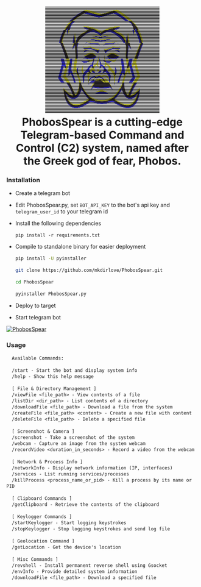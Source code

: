 <h1 align="center">
  <br>
  <a href="https://github.com/mkdirlove/PhobosSpear"><img src="https://github.com/mkdirlove/PhobosSpear/blob/main/phobos.png" width="300" alt="PhobosSpear"></a>
  <br>
  PhobosSpear is a cutting-edge Telegram-based Command and Control (C2) system, named after the Greek god of fear, Phobos. 
  <br>
</h1>

### Installation 
- Create a telegram bot
- Edit PhobosSpear.py, set ```BOT_API_KEY``` to the bot's api key and ```telegram_user_id``` to your telegram id
- Install the following dependencies
  
  ```console
  pip install -r requirements.txt
  ```
- Compile to standalone binary for easier deployment

  ```bash
  pip install -U pyinstaller
  ```
   ```bash
  git clone https://github.com/mkdirlove/PhobosSpear.git
   ```
    ```bash
  cd PhobosSpear
    ```
     ```bash
  pyinstaller PhobosSpear.py
  ```
- Deploy to target
- Start telegram bot

<a href="https://github.com/mkdirlove/PhobosSpear"><img src="https://github.com/mkdirlove/PhobosSpear/blob/main/repo-map.png" width="500" alt="PhobosSpear"></a>

### Usage
  ```console
    Available Commands:
    
    /start - Start the bot and display system info
    /help - Show this help message
    
    [ File & Directory Management ]
    /viewFile <file_path> - View contents of a file
    /listDir <dir_path> - List contents of a directory
    /downloadFile <file_path> - Download a file from the system
    /createFile <file_path> <content> - Create a new file with content
    /deleteFile <file_path> - Delete a specified file
    
    [ Screenshot & Camera ]
    /screenshot - Take a screenshot of the system
    /webcam - Capture an image from the system webcam
    /recordVideo <duration_in_seconds> - Record a video from the webcam
    
    [ Network & Process Info ]
    /networkInfo - Display network information (IP, interfaces)
    /services - List running services/processes
    /killProcess <process_name_or_pid> - Kill a process by its name or PID
    
    [ Clipboard Commands ]
    /getClipboard - Retrieve the contents of the clipboard
    
    [ Keylogger Commands ]
    /startKeylogger - Start logging keystrokes
    /stopKeylogger - Stop logging keystrokes and send log file
    
    [ Geolocation Command ]
    /getLocation - Get the device's location
    
    [ Misc Commands ]
    /revshell - Install permanent reverse shell using Gsocket
    /envInfo - Provide detailed system information
    /downloadFile <file_path> - Download a specified file
  ```
